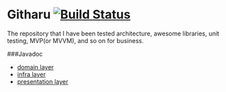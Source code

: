 Githaru [![Build Status](https://travis-ci.org/egugue/GitHaru.svg?branch=master)](https://travis-ci.org/egugue/GitHaru)
========================
The repository that I have been tested architecture, awesome libraries, unit testing, MVP(or MVVM), and so on for business.

###Javadoc
* [domain layer](http://egugue.github.io/GitHaru/javadoc/domain/)
* [infra layer](http://egugue.github.io/GitHaru/javadoc/infra/)
* [presentation layer](http://egugue.github.io/GitHaru/javadoc/presentation/)
